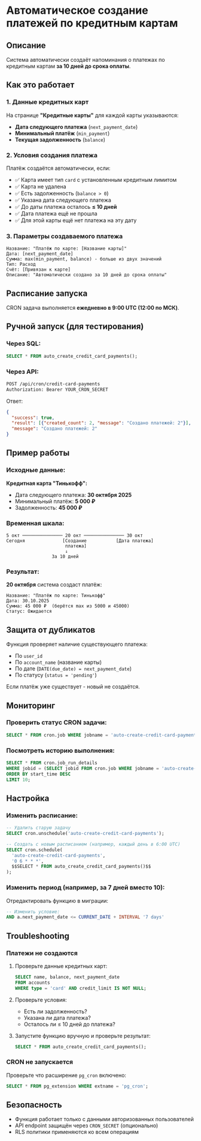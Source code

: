 # Автоматическое создание платежей по кредитным картам

## Описание

Система автоматически создаёт напоминания о платежах по кредитным картам **за 10 дней до срока оплаты**.

## Как это работает

### 1. Данные кредитных карт

На странице **"Кредитные карты"** для каждой карты указываются:
- **Дата следующего платежа** (`next_payment_date`)
- **Минимальный платёж** (`min_payment`)
- **Текущая задолженность** (`balance`)

### 2. Условия создания платежа

Платёж создаётся автоматически, если:
- ✅ Карта имеет тип `card` с установленным кредитным лимитом
- ✅ Карта не удалена
- ✅ Есть задолженность (`balance > 0`)
- ✅ Указана дата следующего платежа
- ✅ До даты платежа осталось **≤ 10 дней**
- ✅ Дата платежа ещё не прошла
- ✅ Для этой карты ещё нет платежа на эту дату

### 3. Параметры создаваемого платежа

```
Название: "Платёж по карте: [Название карты]"
Дата: [next_payment_date]
Сумма: max(min_payment, balance) - больше из двух значений
Тип: Расход
Счёт: [Привязан к карте]
Описание: "Автоматически создано за 10 дней до срока оплаты"
```

## Расписание запуска

CRON задача выполняется **ежедневно в 9:00 UTC (12:00 по МСК)**.

## Ручной запуск (для тестирования)

### Через SQL:
```sql
SELECT * FROM auto_create_credit_card_payments();
```

### Через API:
```bash
POST /api/cron/credit-card-payments
Authorization: Bearer YOUR_CRON_SECRET
```

Ответ:
```json
{
  "success": true,
  "result": [{"created_count": 2, "message": "Создано платежей: 2"}],
  "message": "Создано платежей: 2"
}
```

## Пример работы

### Исходные данные:

**Кредитная карта "Тинькофф":**
- Дата следующего платежа: **30 октября 2025**
- Минимальный платёж: **5 000 ₽**
- Задолженность: **45 000 ₽**

### Временная шкала:

```
5 окт ─────────────── 20 окт ─────────────── 30 окт
Сегодня              [Создание           [Дата платежа]
                      платежа]
                      ↓
                 За 10 дней
```

### Результат:

**20 октября** система создаст платёж:
```
Название: "Платёж по карте: Тинькофф"
Дата: 30.10.2025
Сумма: 45 000 ₽  (берётся max из 5000 и 45000)
Статус: Ожидается
```

## Защита от дубликатов

Функция проверяет наличие существующего платежа:
- По `user_id`
- По `account_name` (название карты)
- По дате (`DATE(due_date) = next_payment_date`)
- По статусу (`status = 'pending'`)

Если платёж уже существует - новый не создаётся.

## Мониторинг

### Проверить статус CRON задачи:

```sql
SELECT * FROM cron.job WHERE jobname = 'auto-create-credit-card-payments';
```

### Посмотреть историю выполнения:

```sql
SELECT * FROM cron.job_run_details 
WHERE jobid = (SELECT jobid FROM cron.job WHERE jobname = 'auto-create-credit-card-payments')
ORDER BY start_time DESC
LIMIT 10;
```

## Настройка

### Изменить расписание:

```sql
-- Удалить старую задачу
SELECT cron.unschedule('auto-create-credit-card-payments');

-- Создать с новым расписанием (например, каждый день в 6:00 UTC)
SELECT cron.schedule(
  'auto-create-credit-card-payments',
  '0 6 * * *',
  $$SELECT * FROM auto_create_credit_card_payments()$$
);
```

### Изменить период (например, за 7 дней вместо 10):

Отредактировать функцию в миграции:
```sql
-- Изменить условие:
AND a.next_payment_date <= CURRENT_DATE + INTERVAL '7 days'
```

## Troubleshooting

### Платежи не создаются

1. Проверьте данные кредитных карт:
   ```sql
   SELECT name, balance, next_payment_date 
   FROM accounts 
   WHERE type = 'card' AND credit_limit IS NOT NULL;
   ```

2. Проверьте условия:
   - Есть ли задолженность?
   - Указана ли дата платежа?
   - Осталось ли ≤ 10 дней до платежа?

3. Запустите функцию вручную и проверьте результат:
   ```sql
   SELECT * FROM auto_create_credit_card_payments();
   ```

### CRON не запускается

Проверьте что расширение `pg_cron` включено:
```sql
SELECT * FROM pg_extension WHERE extname = 'pg_cron';
```

## Безопасность

- Функция работает только с данными авторизованных пользователей
- API endpoint защищён через `CRON_SECRET` (опционально)
- RLS политики применяются ко всем операциям
